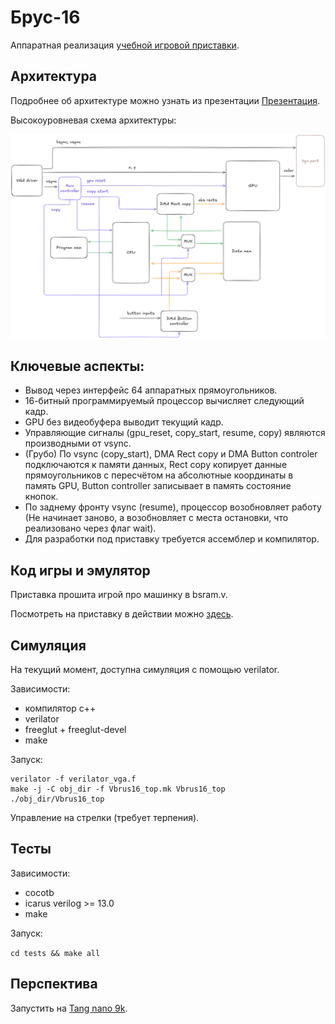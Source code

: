 # Брус-16

Аппаратная реализация [учебной игровой приставки](https://github.com/true-grue/Brus-16).

## Архитектура

Подробнее об архитектуре можно узнать из презентации [Презентация](./docs/Брус-16.pdf).

Высокоуровневая схема архитектуры:

![Архитектура, вид сверху](./docs/architecture.png)

## Ключевые аспекты:

- Вывод через интерфейс 64 аппаратных прямоугольников.
- 16-битный программируемый процессор вычисляет следующий кадр.
- GPU без видеобуфера выводит текущий кадр.
- Управляющие сигналы (gpu_reset, copy_start, resume, copy) являются производными от vsync.
- (Грубо) По vsync (copy_start), DMA Rect copy и DMA Button controler подключаются к памяти данных, Rect copy копирует данные прямоугольников с пересчётом на абсолютные координаты в память GPU, Button controller записывает в память состояние кнопок.
- По заднему фронту vsync (resume), процессор возобновляет работу (Не начинает заново, а возобновляет с места остановки, что реализовано через флаг wait).
- Для разработки под приставку требуется ассемблер и компилятор.

## Код игры и эмулятор

Приставка прошита игрой про машинку в bsram.v.

Посмотреть на приставку в действии можно [здесь](https://true-grue.github.io/Brus-16-Demo/brus16.html).

## Симуляция

На текущий момент, доступна симуляция с помощью verilator.

Зависимости:
- компилятор c++
- verilator
- freeglut + freeglut-devel
- make

Запуск:
```
verilator -f verilator_vga.f
make -j -C obj_dir -f Vbrus16_top.mk Vbrus16_top
./obj_dir/Vbrus16_top 
```

Управление на стрелки (требует терпения).

## Тесты

Зависимости:
- cocotb
- icarus verilog >= 13.0
- make

Запуск:

`cd tests && make all`

## Перспектива

Запустить на [Tang nano 9k](https://wiki.sipeed.com/hardware/en/tang/Tang-Nano-9K/Nano-9K.html).

